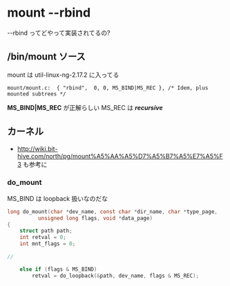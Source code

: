 # mount --rbind

--rbind ってどやって実装されてるの?

## /bin/mount ソース

mount は util-linux-ng-2.17.2 に入ってる

```
mount/mount.c:  { "rbind",	0, 0, MS_BIND|MS_REC }, /* Idem, plus mounted subtrees */
```

**MS_BIND|MS_REC** が正解らしい MS_REC は ___recursive___

## カーネル

 * http://wiki.bit-hive.com/north/pg/mount%A5%AA%A5%D7%A5%B7%A5%E7%A5%F3 も参考に

### do_mount

MS_BIND は loopback 扱いなのだな

```c
long do_mount(char *dev_name, const char *dir_name, char *type_page,
		  unsigned long flags, void *data_page)
{
	struct path path;
	int retval = 0;
	int mnt_flags = 0;
 
//

 	else if (flags & MS_BIND)
		retval = do_loopback(&path, dev_name, flags & MS_REC);
```        
